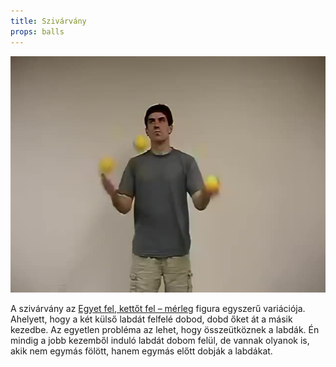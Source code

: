 ```yaml
---
title: Szivárvány
props: balls
---
```


![Szivárvány](site/videos/poster/rainbowcross.jpg)

A szivárvány az [Egyet fel, kettőt fel – mérleg](site/hu/egyet-fel-kettot-fel-merleg/README.md) figura egyszerű variációja. Ahelyett, hogy a két külső labdát felfelé dobod, dobd őket át a másik kezedbe. Az egyetlen probléma az lehet, hogy összeütköznek a labdák. Én mindig a jobb kezemből induló labdát dobom felül, de vannak olyanok is, akik nem egymás fölött, hanem egymás előtt dobják a labdákat.


